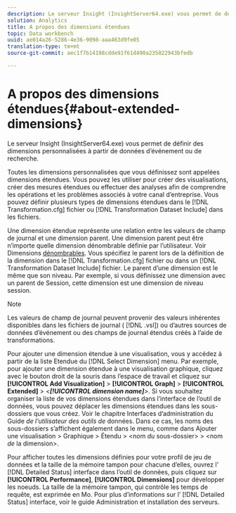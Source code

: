 ```yaml
---
description: Le serveur Insight (InsightServer64.exe) vous permet de définir des dimensions personnalisées à partir de données d’événement ou de recherche.
solution: Analytics
title: A propos des dimensions étendues
topic: Data workbench
uuid: ae014a26-5286-4e36-9098-aaa463d9fe05
translation-type: tm+mt
source-git-commit: aec1f7b14198cdde91f61d490a235022943bfedb

---
```



# A propos des dimensions étendues{#about-extended-dimensions}

Le serveur Insight (InsightServer64.exe) vous permet de définir des dimensions personnalisées à partir de données d’événement ou de recherche.

Toutes les dimensions personnalisées que vous définissez sont appelées dimensions étendues. Vous pouvez les utiliser pour créer des visualisations, créer des mesures étendues ou effectuer des analyses afin de comprendre les opérations et les problèmes associés à votre canal d’entreprise. Vous pouvez définir plusieurs types de dimensions étendues dans le [!DNL Transformation.cfg] fichier ou [!DNL Transformation Dataset Include] dans les fichiers.

Une dimension étendue représente une relation entre les valeurs de champ de journal et une dimension parent. Une dimension parent peut être n’importe quelle dimension dénombrable définie par l’utilisateur. Voir Dimensions [dénombrables](../../../home/c-dataset-const-proc/c-ex-dim/c-types-ex-dim/c-count-dim.md#concept-f28b633419494e7bbc510012dbfcc6f8). Vous spécifiez le parent lors de la définition de la dimension dans le [!DNL Transformation.cfg] fichier ou dans un [!DNL Transformation Dataset Include] fichier. Le parent d’une dimension est le même que son niveau. Par exemple, si vous définissez une dimension avec un parent de Session, cette dimension est une dimension de niveau session.

>[!NOTE]
>
>Les valeurs de champ de journal peuvent provenir des valeurs inhérentes disponibles dans les fichiers de journal ( [!DNL .vsl]) ou d’autres sources de données d’événement ou des champs de journal étendus créés à l’aide de transformations.

Pour ajouter une dimension étendue à une visualisation, vous y accédez à partir de la liste Etendue du [!DNL Select Dimension] menu. Par exemple, pour ajouter une dimension étendue à une visualisation graphique, cliquez avec le bouton droit de la souris dans l’espace de travail et cliquez sur **[!UICONTROL Add Visualization]** > **[!UICONTROL Graph]** > **[!UICONTROL Extended]** > *&lt;**[!UICONTROL dimension name]**>*. Si vous souhaitez organiser la liste de vos dimensions étendues dans l’interface de l’outil de données, vous pouvez déplacer les dimensions étendues dans les sous-dossiers que vous créez. Voir le chapitre Interfaces d’administration du Guide *de l’utilisateur des outils de* données. Dans ce cas, les noms des sous-dossiers s’affichent également dans le menu, comme dans Ajouter une visualisation > Graphique > Étendu > &lt;nom *du* sous-dossier> > &lt;nom *de* la dimension>.

Pour afficher toutes les dimensions définies pour votre profil de jeu de données et la taille de la mémoire tampon pour chacune d’elles, ouvrez l’ [!DNL Detailed Status] interface dans l’outil de données, puis cliquez sur **[!UICONTROL Performance]**, **[!UICONTROL Dimensions]** pour développer les noeuds. La taille de la mémoire tampon, qui contrôle les temps de requête, est exprimée en Mo. Pour plus d’informations sur l’ [!DNL Detailed Status] interface, voir le guide Administration et installation des serveurs.
